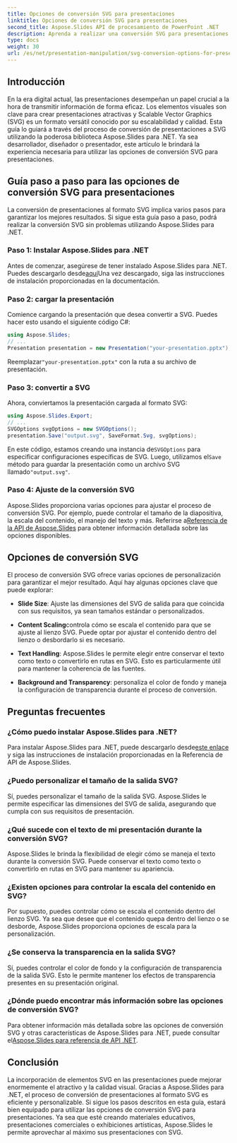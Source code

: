 ```yaml
---
title: Opciones de conversión SVG para presentaciones
linktitle: Opciones de conversión SVG para presentaciones
second_title: Aspose.Slides API de procesamiento de PowerPoint .NET
description: Aprenda a realizar una conversión SVG para presentaciones usando Aspose.Slides para .NET. Esta guía completa cubre instrucciones paso a paso, ejemplos de código fuente y varias opciones de conversión SVG.
type: docs
weight: 30
url: /es/net/presentation-manipulation/svg-conversion-options-for-presentations/
---
```


## Introducción

En la era digital actual, las presentaciones desempeñan un papel crucial a la hora de transmitir información de forma eficaz. Los elementos visuales son clave para crear presentaciones atractivas y Scalable Vector Graphics (SVG) es un formato versátil conocido por su escalabilidad y calidad. Esta guía lo guiará a través del proceso de conversión de presentaciones a SVG utilizando la poderosa biblioteca Aspose.Slides para .NET. Ya sea desarrollador, diseñador o presentador, este artículo le brindará la experiencia necesaria para utilizar las opciones de conversión SVG para presentaciones.

## Guía paso a paso para las opciones de conversión SVG para presentaciones

La conversión de presentaciones al formato SVG implica varios pasos para garantizar los mejores resultados. Si sigue esta guía paso a paso, podrá realizar la conversión SVG sin problemas utilizando Aspose.Slides para .NET.

### Paso 1: Instalar Aspose.Slides para .NET

 Antes de comenzar, asegúrese de tener instalado Aspose.Slides para .NET. Puedes descargarlo desde[aquí](https://releases.aspose.com/slides/net/)Una vez descargado, siga las instrucciones de instalación proporcionadas en la documentación.

### Paso 2: cargar la presentación

Comience cargando la presentación que desea convertir a SVG. Puedes hacer esto usando el siguiente código C#:

```csharp
using Aspose.Slides;
// ...
Presentation presentation = new Presentation("your-presentation.pptx");
```

 Reemplazar`"your-presentation.pptx"` con la ruta a su archivo de presentación.

### Paso 3: convertir a SVG

Ahora, conviertamos la presentación cargada al formato SVG:

```csharp
using Aspose.Slides.Export;
// ...
SVGOptions svgOptions = new SVGOptions();
presentation.Save("output.svg", SaveFormat.Svg, svgOptions);
```

 En este código, estamos creando una instancia de`SVGOptions` para especificar configuraciones específicas de SVG. Luego, utilizamos el`Save` método para guardar la presentación como un archivo SVG llamado`"output.svg"`.

### Paso 4: Ajuste de la conversión SVG

 Aspose.Slides proporciona varias opciones para ajustar el proceso de conversión SVG. Por ejemplo, puede controlar el tamaño de la diapositiva, la escala del contenido, el manejo del texto y más. Referirse a[Referencia de la API de Aspose.Slides](https://reference.aspose.com/slides/net/) para obtener información detallada sobre las opciones disponibles.

## Opciones de conversión SVG

El proceso de conversión SVG ofrece varias opciones de personalización para garantizar el mejor resultado. Aquí hay algunas opciones clave que puede explorar:

- **Slide Size**: Ajuste las dimensiones del SVG de salida para que coincida con sus requisitos, ya sean tamaños estándar o personalizados.

- **Content Scaling**controla cómo se escala el contenido para que se ajuste al lienzo SVG. Puede optar por ajustar el contenido dentro del lienzo o desbordarlo si es necesario.

- **Text Handling**: Aspose.Slides le permite elegir entre conservar el texto como texto o convertirlo en rutas en SVG. Esto es particularmente útil para mantener la coherencia de las fuentes.

- **Background and Transparency**: personaliza el color de fondo y maneja la configuración de transparencia durante el proceso de conversión.

## Preguntas frecuentes

### ¿Cómo puedo instalar Aspose.Slides para .NET?

 Para instalar Aspose.Slides para .NET, puede descargarlo desde[este enlace](https://releases.aspose.com/slides/net/) y siga las instrucciones de instalación proporcionadas en la Referencia de API de Aspose.Slides.

### ¿Puedo personalizar el tamaño de la salida SVG?

Sí, puedes personalizar el tamaño de la salida SVG. Aspose.Slides le permite especificar las dimensiones del SVG de salida, asegurando que cumpla con sus requisitos de presentación.

### ¿Qué sucede con el texto de mi presentación durante la conversión SVG?

Aspose.Slides le brinda la flexibilidad de elegir cómo se maneja el texto durante la conversión SVG. Puede conservar el texto como texto o convertirlo en rutas en SVG para mantener su apariencia.

### ¿Existen opciones para controlar la escala del contenido en SVG?

Por supuesto, puedes controlar cómo se escala el contenido dentro del lienzo SVG. Ya sea que desee que el contenido quepa dentro del lienzo o se desborde, Aspose.Slides proporciona opciones de escala para la personalización.

### ¿Se conserva la transparencia en la salida SVG?

Sí, puedes controlar el color de fondo y la configuración de transparencia de la salida SVG. Esto le permite mantener los efectos de transparencia presentes en su presentación original.

### ¿Dónde puedo encontrar más información sobre las opciones de conversión SVG?

 Para obtener información más detallada sobre las opciones de conversión SVG y otras características de Aspose.Slides para .NET, puede consultar el[Aspose.Slides para referencia de API .NET](https://reference.aspose.com/slides/net/).

## Conclusión

La incorporación de elementos SVG en las presentaciones puede mejorar enormemente el atractivo y la calidad visual. Gracias a Aspose.Slides para .NET, el proceso de conversión de presentaciones al formato SVG es eficiente y personalizable. Si sigue los pasos descritos en esta guía, estará bien equipado para utilizar las opciones de conversión SVG para presentaciones. Ya sea que esté creando materiales educativos, presentaciones comerciales o exhibiciones artísticas, Aspose.Slides le permite aprovechar al máximo sus presentaciones con SVG.